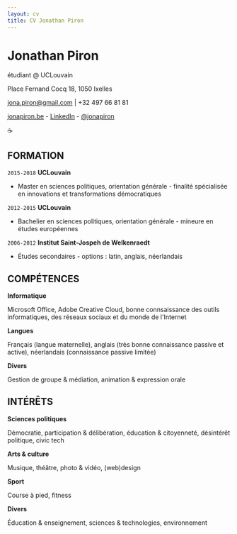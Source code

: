 ```yaml
---
layout: cv
title: CV Jonathan Piron
---
```

# Jonathan Piron
étudiant @ UCLouvain

Place Fernand Cocq 18, 1050 Ixelles

<a href="jona.piron@gmail.com">jona.piron@gmail.com</a> | +32 497 66 81 81

<div id="webaddress">
  <a href="https://jonapiron.be"><i class="fas fa-home"></i> jonapiron.be</a> - 
  <a href="https://linkedin.com/in/jonapiron"><i class="fas fa-linkedin"></i> LinkedIn</a> -
  <a href="https://twitter.com/jonapiron"><i class="fab fa-twitter"></i> @jonapiron</a>
</div>

:coffee:

## FORMATION

`2015-2018`
__UCLouvain__

- Master en sciences politiques, orientation générale - finalité spécialisée en innovations et transformations démocratiques

`2012-2015`
__UCLouvain__

- Bachelier en sciences politiques, orientation générale - mineure en études européennes

`2006-2012`
__Institut Saint-Jospeh de Welkenraedt__

- Études secondaires - options : latin, anglais, néerlandais


## COMPÉTENCES 

__Informatique__

Microsoft Office, Adobe Creative Cloud, bonne connsaissance des outils informatiques, des réseaux sociaux et du monde de l'Internet

__Langues__

Français (langue maternelle), anglais (très bonne connaissance passive et active), néerlandais (connaissance passive limitée)

__Divers__

Gestion de groupe & médiation, animation & expression orale


## INTÉRÊTS

__Sciences politiques__

Démocratie, participation & délibération, éducation & citoyenneté, désintérêt politique, civic tech

__Arts & culture__

Musique, théâtre, photo & vidéo, (web)design

__Sport__ 

Course à pied, fitness

__Divers__

Éducation & enseignement, sciences & technologies, environnement


<!-- ### Footer

Dernière mise à jour : 09/2018 -->


